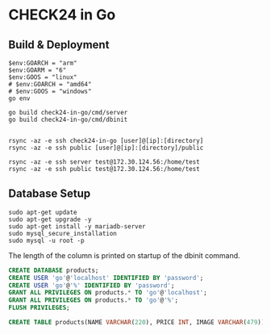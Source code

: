 # CHECK24 in Go

## Build & Deployment
```shell
$env:GOARCH = "arm"
$env:GOARM = "6"
$env:GOOS = "linux"
# $env:GOARCH = "amd64"
# $env:GOOS = "windows"
go env

go build check24-in-go/cmd/server
go build check24-in-go/cmd/dbinit


rsync -az -e ssh check24-in-go [user]@[ip]:[directory]
rsync -az -e ssh public [user]@[ip]:[directory]/public

rsync -az -e ssh server test@172.30.124.56:/home/test
rsync -az -e ssh public test@172.30.124.56:/home/test
```

## Database Setup
```shell
sudo apt-get update
sudo apt-get upgrade -y
sudo apt-get install -y mariadb-server
sudo mysql_secure_installation
sudo mysql -u root -p
```

The length of the column is printed on startup of the dbinit command.

```sql
CREATE DATABASE products;
CREATE USER 'go'@'localhost' IDENTIFIED BY 'password';
CREATE USER 'go'@'%' IDENTIFIED BY 'password';
GRANT ALL PRIVILEGES ON products.* TO 'go'@'localhost';
GRANT ALL PRIVILEGES ON products.* TO 'go'@'%';
FLUSH PRIVILEGES;

CREATE TABLE products(NAME VARCHAR(220), PRICE INT, IMAGE VARCHAR(479));
```
